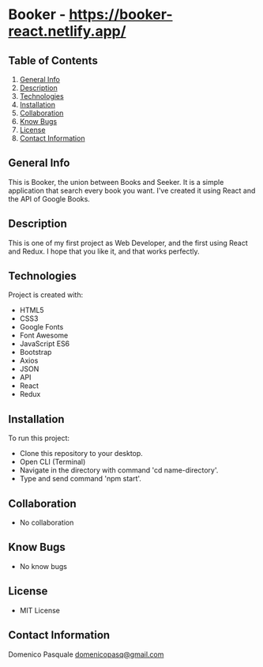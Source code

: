 # Booker - https://booker-react.netlify.app/

## Table of Contents
1. [General Info](#general-info)
2. [Description](#description)
3. [Technologies](#technologies)
4. [Installation](#installation)
5. [Collaboration](#collaboration)
6. [Know Bugs](#know_bugs)
7. [License](#license)
8. [Contact Information](#contact_information)

## General Info
This is Booker, the union between Books and Seeker.
It is a simple application that search every book you want. 
I've created it using React and the API of Google Books.

## Description
This is one of my first project as Web Developer,
and the first using React and Redux.
I hope that you like it, and that works perfectly.

## Technologies
Project is created with:
* HTML5
* CSS3
* Google Fonts
* Font Awesome
* JavaScript ES6
* Bootstrap
* Axios
* JSON
* API
* React
* Redux

## Installation
To run this project:
* Clone this repository to your desktop.
* Open CLI (Terminal)
* Navigate in the directory with command 'cd name-directory'.
* Type and send command 'npm start'.

## Collaboration
* No collaboration

## Know Bugs
* No know bugs

## License
* MIT License

## Contact Information
Domenico Pasquale domenicopasq@gmail.com
